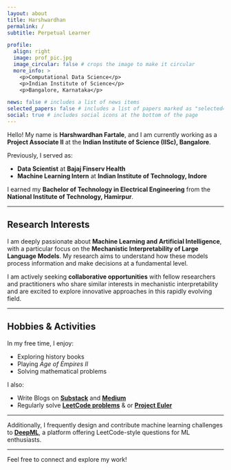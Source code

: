 ```yaml
---
layout: about
title: Harshwardhan
permalink: /
subtitle: Perpetual Learner

profile:
  align: right
  image: prof_pic.jpg
  image_circular: false # crops the image to make it circular
  more_info: >
    <p>Computational Data Science</p>
    <p>Indian Institute of Science</p>
    <p>Bangalore, Karnataka</p>

news: false # includes a list of news items
selected_papers: false # includes a list of papers marked as "selected={true}"
social: true # includes social icons at the bottom of the page
---
```


Hello! My name is **Harshwardhan Fartale**, and I am currently working as a **Project Associate II** at the **Indian Institute of Science (IISc), Bangalore**.  

Previously, I served as:
- **Data Scientist** at **Bajaj Finserv Health**
- **Machine Learning Intern** at **Indian Institute of Technology, Indore**  

I earned my **Bachelor of Technology in Electrical Engineering** from the **National Institute of Technology, Hamirpur**.

---

## **Research Interests**
I am deeply passionate about **Machine Learning and Artificial Intelligence**, with a particular focus on the **Mechanistic Interpretability of Large Language Models**. My research aims to understand how these models process information and make decisions at a fundamental level.

I am actively seeking **collaborative opportunities** with fellow researchers and practitioners who share similar interests in mechanistic interpretability and are excited to explore innovative approaches in this rapidly evolving field.

---

## **Hobbies & Activities**
In my free time, I enjoy:
- Exploring history books  
- Playing *Age of Empires II*  
- Solving mathematical problems  

I also:
- Write Blogs on [**Substack**](https://harshwardhanfartale.substack.com/) and [**Medium**](https://medium.com/@emharsha1812)
- Regularly solve [**LeetCode problems**](https://leetcode.com/u/harshwardhanfartale_nith/) & or [**Project Euler**]()

---
Additionally, I frequently design and contribute machine learning challenges to [**DeepML**](https://www.deep-ml.com/), a platform offering LeetCode-style questions for ML enthusiasts.  

---

Feel free to connect and explore my work!
